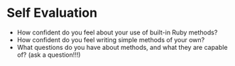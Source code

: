 # Self Evaluation

- How confident do you feel about your use of built-in Ruby methods?
- How confident do you feel writing simple methods of your own?
- What questions do you have about methods, and what they are capable of? (ask a question!!!)
